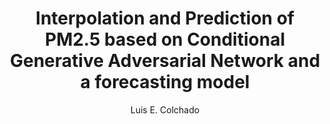 ---
paperId: 52
author: Luis E. Colchado
publicationauthor: Colchado, L. E.
title: Interpolation and Prediction of PM2.5 based on Conditional Generative Adversarial Network and a forecasting model
pdf: Poster_Colchado_Luis.pdf
poster: --
alt: --
type: Poster
topic: Machine Learning
link: https://research.latinxinai.org/papers/neurips/2019/pdf/Poster_Colchado_Luis.pdf
conference: neurips
year: 2019
tags: neurips-2019
location: Vancouver, Canada
---